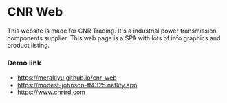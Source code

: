 # CNR Web 
This website is made for CNR Trading. It's a industrial power transmission components supplier. This web page is a SPA with lots of info graphics and product listing. 



### Demo link
- https://merakiyu.github.io/cnr_web
- https://modest-johnson-ff4325.netlify.app
- https://www.cnrtrd.com
